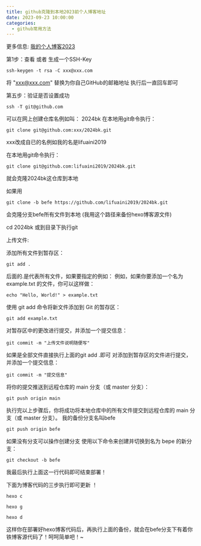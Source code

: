 ```yaml
---
title: github克隆到本地2023前个人博客地址
date: 2023-09-23 10:00:00
categories:
  - github常用方法
---
```

更多信息: [我的个人博客2023](https://23.lifu.us.kg)

第1步：查看 或者 生成一个SSH-Key
```
ssh-keygen -t rsa -C xxx@xxx.com
```
 将 "xxx@xxx.com" 替换为你自己GitHub的邮箱地址
执行后一直回车即可


第五步：验证是否设置成功
```
ssh -T git@github.com
```

可以在网上创建仓库名例如叫：
2024bk
在本地用git命令执行：
```
git clone git@github.com:xxx/2024bk.git
```

xxx改成自已的名例如我的名是lifuaini2019

在本地用git命令执行：
```
git clone git@github.com:lifuaini2019/2024bk.git
```

就会克隆2024bk这仓库到本地


如果用
```
git clone -b befe https://github.com/lifuaini2019/2024bk.git
```
会克隆分支befe所有文件到本地
(我用这个路径来备份hexo博客源文件)

cd 2024bk 或到目录下执行git

上传文件:

添加所有文件到暂存区：
```
git add .

```
后面的.是代表所有文件，如果要指定的例如：
例如，如果你要添加一个名为 example.txt 的文件，你可以这样做：
```
echo "Hello, World!" > example.txt
```

使用 git add 命令将新文件添加到 Git 的暂存区：

```
git add example.txt
```
对暂存区中的更改进行提交，并添加一个提交信息：
```
git commit -m "上传文件说明随便写"
```
如果是全部文件直接执行上面的git add .即可
对添加到暂存区的文件进行提交，并添加一个提交信息：

```git commit -m "提交信息"```

将你的提交推送到远程仓库的 main 分支（或 master 分支）：
```
git push origin main

```
执行完以上步骤后，你将成功将本地仓库中的所有文件提交到远程仓库的 main 分支（或 master 分支）。
我的备份分支名叫befe
```
git push origin befe
```

如果没有分支可以操作创建分支
使用以下命令来创建并切换到名为 bepe 的新分支：
```
git checkout -b befe
```
我最后执行上面这一行代码即可结束部署！


下面为博客代码的三步执行即可更新
！
```
hexo c
```

```
hexo g
```

```
hexo d
```

这样你在部署好hexo博客代码后，再执行上面的备份，就会在befe分支下有着你铁博客源代码了！呵呵简单吧！~
